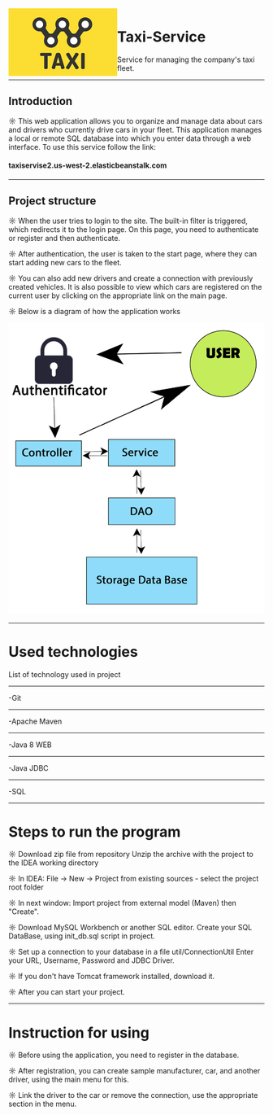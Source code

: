 <img src="ext\images.png" align="left" />
<h1>Taxi-Service</h1>
Service for managing the company's taxi fleet.

<hr>

<h2>Introduction</h2>

☼ This web application allows you to organize and manage data about cars and drivers 
who currently drive cars in your fleet. This application manages a local or remote SQL 
database into which you enter data through a web interface.
To use this service follow the link:
<h4>taxiservise2.us-west-2.elasticbeanstalk.com</h4>

<hr>

<h2>Project structure</h2>
☼ When the user tries to login to the site. The built-in filter is triggered,
which redirects it to the login page. On this page, you need to authenticate or register
and then authenticate.

☼ After authentication, the user is taken to the start page, where they can start adding
new cars to the fleet.

☼ You can also add new drivers and create a connection with previously created vehicles.
It is also possible to view which cars are registered on the current user
by clicking on the appropriate link on the main page.

☼ Below is a diagram of how the application works

<img src="ext\Structure.jpg" />

<hr>

<h1>Used technologies</h1>
List of technology used in project<hr>
-Git<hr>
-Apache Maven<hr>
-Java 8 WEB<hr>
-Java JDBC<hr>
-SQL

<hr>

<h1>Steps to run the program</h1>
☼ Download zip file from repository
Unzip the archive with the project to the IDEA working directory

☼ In IDEA: File -> New -> Project from existing sources - select the project root folder

☼ In next window: Import project from external model (Maven) then "Create".

☼ Download MySQL Workbench or another SQL editor. Create your SQL DataBase, using init_db.sql script in project.

☼ Set up a connection to your database in a file util/ConnectionUtil
Enter your URL, Username, Password and JDBC Driver.

☼ If you don't have Tomcat framework installed, download it.

☼ After you can start your project.

<hr>

<h1>Instruction for using</h1>
☼ Before using the application, you need to register in the database.

☼ After registration, you can create sample manufacturer, car, and another driver,
using the main menu for this.

☼ Link the driver to the car or remove the connection, use the appropriate section 
in the menu.




 
